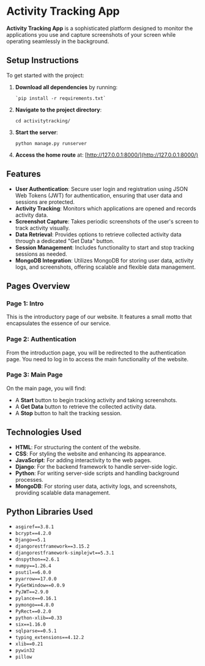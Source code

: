 
# Activity Tracking App

**Activity Tracking App** is a sophisticated platform designed to monitor the applications you use and capture screenshots of your screen while operating seamlessly in the background.

## Setup Instructions

To get started with the project:

1.  **Download all dependencies** by running:
    
        `pip install -r requirements.txt` 
    
2.  **Navigate to the project directory**:
    
    `cd activitytracking/` 
    
3.  **Start the server**:

    `python manage.py runserver` 
    
5.  **Access the home route** at: [http://127.0.0.1:8000/](http://127.0.0.1:8000/)
    
## Features

-   **User Authentication**: Secure user login and registration using JSON Web Tokens (JWT) for authentication, ensuring that user data and sessions are protected.
-   **Activity Tracking**: Monitors which applications are opened and records activity data.
-   **Screenshot Capture**: Takes periodic screenshots of the user's screen to track activity visually.
-   **Data Retrieval**: Provides options to retrieve collected activity data through a dedicated "Get Data" button.
-   **Session Management**: Includes functionality to start and stop tracking sessions as needed.
-   **MongoDB Integration**: Utilizes MongoDB for storing user data, activity logs, and screenshots, offering scalable and flexible data management.

## Pages Overview

### Page 1: Intro

This is the introductory page of our website. It features a small motto that encapsulates the essence of our service.

### Page 2: Authentication

From the introduction page, you will be redirected to the authentication page. You need to log in to access the main functionality of the website.

### Page 3: Main Page

On the main page, you will find:

-   A **Start** button to begin tracking activity and taking screenshots.
-   A **Get Data** button to retrieve the collected activity data.
-   A **Stop** button to halt the tracking session.

## Technologies Used

-   **HTML**: For structuring the content of the website.
-   **CSS**: For styling the website and enhancing its appearance.
-   **JavaScript**: For adding interactivity to the web pages.
-   **Django**: For the backend framework to handle server-side logic.
-   **Python**: For writing server-side scripts and handling background processes.
- **MongoDB**: For storing user data, activity logs, and screenshots, providing scalable data management.

## Python Libraries Used

-   `asgiref==3.8.1`
-   `bcrypt==4.2.0`
-   `Django==5.1`
-   `djangorestframework==3.15.2`
-   `djangorestframework-simplejwt==5.3.1`
-   `dnspython==2.6.1`
-   `numpy==1.26.4`
-   `psutil==6.0.0`
-   `pyarrow==17.0.0`
-   `PyGetWindow==0.0.9`
-   `PyJWT==2.9.0`
-   `pylance==0.16.1`
-   `pymongo==4.8.0`
-   `PyRect==0.2.0`
-   `python-xlib==0.33`
-   `six==1.16.0`
-   `sqlparse==0.5.1`
-   `typing_extensions==4.12.2`
-   `xlib==0.21`
-   `pywin32`
-   `pillow`
